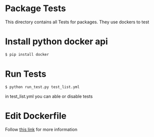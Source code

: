 Package Tests
========
This directory contains all Tests for packages. They use dockers to test

# Install python docker api

```sh
$ pip install docker
```

# Run Tests

```sh
$ python run_test.py test_list.yml
```
in test_list.yml you can able or disable tests

# Edit Dockerfile

Follow [this link](https://docker-py.readthedocs.io/en/stable/) for more information
